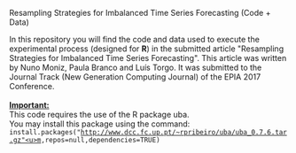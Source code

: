 Resampling Strategies for Imbalanced Time Series Forecasting (Code + Data)

In this repository you will find the code and data used to execute the experimental process (designed for <b>R</b>) in the submitted article "Resampling Strategies for Imbalanced Time Series Forecasting". This article was written by Nuno Moniz, Paula Branco and Luís Torgo. It was submitted to the Journal Track (New Generation Computing Journal) of the EPIA 2017 Conference.
<br/><br/>
<b><u>Important:</b></u><br/>
This code requires the use of the R package uba.<br/>
You may install this package using the command:<br/>
<code>install.packages("http://www.dcc.fc.up.pt/~rpribeiro/uba/uba_0.7.6.tar.gz"<u>m</u>,repos=null,dependencies=TRUE)</code>
